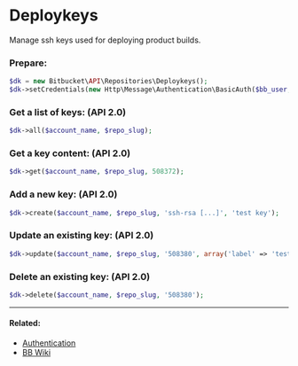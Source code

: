 # Deploykeys

Manage ssh keys used for deploying product builds.

### Prepare:
```php
$dk = new Bitbucket\API\Repositories\Deploykeys();
$dk->setCredentials(new Http\Message\Authentication\BasicAuth($bb_user, $bb_pass));
```

### Get a list of keys: (API 2.0)

```php
$dk->all($account_name, $repo_slug);
```

### Get a key content: (API 2.0)

```php
$dk->get($account_name, $repo_slug, 508372);
```

### Add a new key: (API 2.0)

```php
$dk->create($account_name, $repo_slug, 'ssh-rsa [...]', 'test key');
```

### Update an existing key: (API 2.0)

```php
$dk->update($account_name, $repo_slug, '508380', array('label' => 'test [edited]'));
```

### Delete an existing key: (API 2.0)

```php
$dk->delete($account_name, $repo_slug, '508380');
```

----

#### Related:
  * [Authentication](../../examples/authentication.md)
  * [BB Wiki](https://confluence.atlassian.com/display/BITBUCKET/deploy-keys+Resource#deploy-keysResource-Overview)
